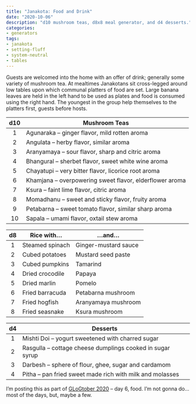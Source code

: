 ```yaml
---
title: "Janakota: Food and Drink"
date: "2020-10-06"
description: "d10 mushroom teas, d8x8 meal generator, and d4 desserts."
categories:
- generators
tags:
- janakota
- setting-fluff
- system-neutral
- tables
---
```


Guests are welcomed into the home with an offer of drink; generally some variety of mushroom tea. At mealtimes Janakotans sit cross-legged around low tables upon which communal platters of food are set. Large banana leaves are held in the left hand to be used as plates and food is consumed using the right hand. The youngest in the group help themselves to the platters first, guests before hosts.

| d10 | Mushroom Teas                                           |
|:---:| ------------------------------------------------------- |
|  1  | Agunaraka – ginger flavor, mild rotten aroma            |
|  2  | Angulata – herby flavor, similar aroma                  |
|  3  | Aranyamaya – sour flavor, sharp and citric aroma        |
|  4  | Bhangural – sherbet flavor, sweet white wine aroma      |
|  5  | Chayatupi – very bitter flavor, licorice root aroma     |
|  6  | Khamjana – overpowering sweet flavor, elderflower aroma |
|  7  | Ksura – faint lime flavor, citric aroma                 |
|  8  | Momadhanu – sweet and sticky flavor, fruity aroma       |
|  9  | Petabarna – sweet tomato flavor, similar sharp aroma    |
| 10  | Sapala – umami flavor, oxtail stew aroma                |

| d8  | Rice with…      | …and…                |
|:---:| --------------- | -------------------- |
|  1  | Steamed spinach | Ginger-mustard sauce |
|  2  | Cubed potatoes  | Mustard seed paste   |
|  3  | Cubed pumpkins  | Tamarind             |
|  4  | Dried crocodile | Papaya               |
|  5  | Dried marlin    | Pomelo               |
|  6  | Fried barracuda | Petabarna mushroom   |
|  7  | Fried hogfish   | Aranyamaya mushroom  |
|  8  | Fried seasnake  | Ksura mushroom       |

| d4  | Desserts                                                  |
|:---:| --------------------------------------------------------- |
|  1  | Mishti Doi – yogurt sweetened with charred sugar          |
|  2  | Rasgulla – cottage cheese dumplings cooked in sugar syrup |
|  3  | Darbesh – sphere of flour, ghee, sugar and cardamom       |
|  4  | Pitha – pan fried sweet made rich with milk and molasses  |

I’m posting this as part of [GLoGtober 2020](https://sunderedshillings.blogspot.com/2020/09/glogtober.html) – day 6, food. I’m not gonna do… most of the days, but, maybe a few.